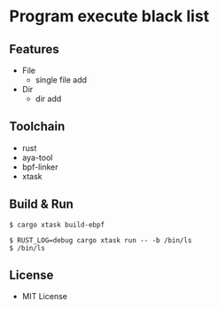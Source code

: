 # Program execute black list

## Features

- File
    - single file add
- Dir
    - dir add

## Toolchain

- rust
- aya-tool
- bpf-linker
- xtask

## Build & Run

```
$ cargo xtask build-ebpf 
```

```
$ RUST_LOG=debug cargo xtask run -- -b /bin/ls
$ /bin/ls
```

## License

- MIT License
